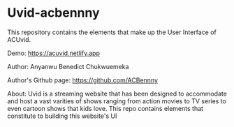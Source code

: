 # Uvid-acbennny
 This repository contains the elements that make up the User Interface of ACUvid.

Demo: https://acuvid.netlify.app

Author: Anyanwu Benedict Chukwuemeka

Author's Github page: https://github.com/ACBennny

About: 
Uvid is a streaming website that has been designed to accommodate and host a vast varities of shows ranging from action movies to TV series to even cartoon shows that kids love. This repo contains elements that constitute to building this website's UI


